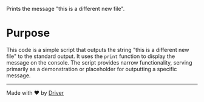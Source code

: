 <!--------------------------------------------------------------------------------->
<!-- IMPORTANT: This file is auto-generated by Driver (https://driver.ai). -------->
<!-- Manual edits may be overwritten on future commits. --------------------------->
<!--------------------------------------------------------------------------------->

Prints the message "this is a different new file".

# Purpose
This code is a simple script that outputs the string "this is a different new file" to the standard output. It uses the `print` function to display the message on the console. The script provides narrow functionality, serving primarily as a demonstration or placeholder for outputting a specific message.

---
Made with ❤️ by [Driver](https://www.driver.ai/)